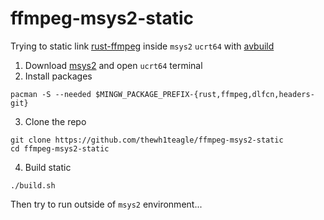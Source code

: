 # ffmpeg-msys2-static

Trying to static link [rust-ffmpeg](https://github.com/zmwangx/rust-ffmpeg) inside `msys2` `ucrt64` with [avbuild](https://github.com/wang-bin/avbuild)

1. Download [msys2](https://www.msys2.org/) and open `ucrt64` terminal
2. Install packages
```console
pacman -S --needed $MINGW_PACKAGE_PREFIX-{rust,ffmpeg,dlfcn,headers-git}
```
3. Clone the repo
```console
git clone https://github.com/thewh1teagle/ffmpeg-msys2-static
cd ffmpeg-msys2-static
``` 
4. Build static
```console
./build.sh
```
Then try to run outside of `msys2` environment...
